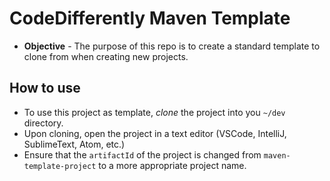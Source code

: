 # CodeDifferently Maven Template
* **Objective** - The purpose of this repo is to create a standard template to clone from when creating new projects.

## How to use
* To use this project as template, _clone_ the project into you `~/dev` directory.
* Upon cloning, open the project in a text editor (VSCode, IntelliJ, SublimeText, Atom, etc.)
* Ensure that the `artifactId` of the project is changed from `maven-template-project` to a more appropriate project name.
